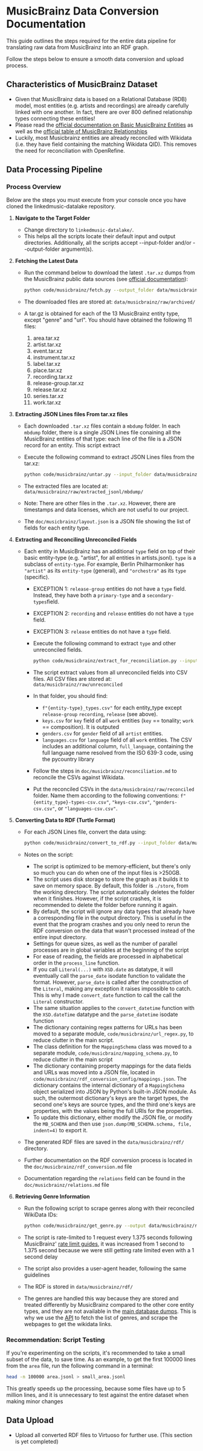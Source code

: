 # MusicBrainz Data Conversion Documentation

This guide outlines the steps required for the entire data pipeline for translating raw data from MusicBrainz into an RDF graph.

Follow the steps below to ensure a smooth data conversion and upload process.

## Characteristics of MusicBrainz Dataset

- Given that MusicBrainz data is based on a Relational Database (RDB) model, most entities (e.g. artists and recordings) are already carefully linked with one another. In fact, there are over 800 defined relationship types connecting these entities!
- Please read the [official documentation on Basic MusicBrainz Entities](//http://musicbrainz.org/doc/Terminology) as well as the [official table of MusicBrainz Relationships](https://musicbrainz.org/relationships)
- Luckily, most Musicbrainz entities are already reconciled with Wikidata (i.e. they have field containing the matching Wikidata QID). This removes the need for reconciliation with OpenRefine.

## Data Processing Pipeline

### Process Overview

Below are the steps you must execute from your console once you have cloned the linkedmusic-datalake repository.

1. **Navigate to the Target Folder**

    - Change directory to `linkedmusic-datalake/`.
    - This helps all the scripts locate their default input and output directories. Additionally, all the scripts accept  --input-folder and/or --output-folder argument(s).

2. **Fetching the Latest Data**

    - Run the command below to download the latest `.tar.xz` dumps from the MusicBrainz public data sources (see [official documentation](https://musicbrainz.org/doc/Development/JSON_Data_Dumps)):

        ```bash
        python code/musicbrainz/fetch.py --output_folder data/musicbrainz/raw/archived/
        ```

    - The downloaded files are stored at:
        `data/musicbrainz/raw/archived/`
    - A tar.gz is obtained for each of the 13 MusicBrainz entity type, except "genre" and "url". You should have obtained the following 11 files:

        1. area.tar.xz
        2. artist.tar.xz
        3. event.tar.xz
        4. instrument.tar.xz
        5. label.tar.xz
        6. place.tar.xz
        7. recording.tar.xz
        8. release-group.tar.xz
        9. release.tar.xz
        10. series.tar.xz
        11. work.tar.xz

3. **Extracting JSON Lines files From tar.xz files**

    - Each downloaded `.tar.xz` files contain a `mbdump` folder. In each `mbdump` folder, there is a single JSON Lines file conaining all the MusicBrainz entities of that type: each line of the file is a JSON record for an entity.  This script extract

    - Execute the following command to extract JSON Lines files from the tar.xz:

        ```bash
        python code/musicbrainz/untar.py --input_folder data/musicbrainz/raw/archived/ --output_folder data/musicbrainz/raw/extracted_jsonl/
        ```

    - The extracted files are located at:
        `data/musicbrainz/raw/extracted_jsonl/mbdump/`

    - Note: There are other files in the `.tar.xz`. However, there are timestamps and data licenses, which are not useful to our project.

    - The `doc/musicbrainz/layout.json` is a JSON file showing the list of fields for each entity type.

4. **Extracting and Reconciling Unreconciled Fields**

    - Each entity in MusicBrainz has an additional `type` field on top of their basic entity-type (e.g. "artist", for all entities in artists.jsonl). `type` is a subclass of `entity-type`. For example, Berlin Philharmoniker has `"artist"` as its `entity-type` (general), and `"orchestra"` as its `type` (specific).

        - EXCEPTION 1: `release-group` entities do not have a `type` field. Instead, they have both a `primary-type` and a `secondary-types`field.
        - EXCEPTION 2: `recording` and `release` entities do not have a `type` field.
        - EXCEPTION 3: `release` entities do not have a `type` field. 

        

        - Execute the following command to extract `type` and other unreconciled fields. 

            ```bash
            python code/musicbrainz/extract_for_reconciliation.py --input_folder data/musicbrainz/raw/extracted_jsonl/mbdump/ --output_folder data/musicbrainz/raw/unreconciled/
            ```

        - The script extract values from all unreconciled fields into CSV files. All CSV files are stored at:
            `data/musicbrainz/raw/unreconciled`
        
        - In that folder, you should find:
            - `f"{entity-type}_types.csv"` for each entity_type except `release-group` `recording`, `release` (see above).
            - `keys.csv` for `key` field of all `work` entities (`key` == tonality; `work` == composition). It is outputed 
            - `genders.csv` for `gender` field of all `artist` entities. 
            - `languages.csv` for `language` field of all `work` entities. The CSV includes an additional column, `full_language`, containing the full language name resolved from the ISO 639-3 code, using the pycountry library
        - Follow the steps in `doc/musicbrainz/reconciliation.md` to reconcile the CSVs against Wikidata. 
        - Put the reconciled CSVs in the `data/musicbrainz/raw/reconciled` folder. Name them according to the following conventions:
         `f"{entity_type}-types-csv.csv"`, `"keys-csv.csv"`, `"genders-csv.csv"`, or `"languages-csv.csv"`.
5. **Converting Data to RDF (Turtle Format)**

    - For each JSON Lines file, convert the data using:

        ```bash
        python code/musicbrainz/convert_to_rdf.py --input_folder data/musicbrainz/raw/extracted_jsonl/mbdump/ --reconciled_folder data/musicbrainz/raw/reconciled/ --config_folder code/musicbrainz/rdf_conversion_config/ --output_folder data/musicbrainz/rdf/
        ```

    - Notes on the script:

        - The script is optimized to be memory-efficient, but there's only so much you can do when one of the input files is >250GB.
        - The script uses disk storage to store the graph as it builds it to save on memory space. By default, this folder is `./store`, from the working directory. The script automatically deletes the folder when it finishes. However, if the script crashes, it is recommended to delete the folder before running it again.
        - By default, the script will ignore any data types that already have a corresponding file in the output directory. This is useful in the event that the program crashes and you only need to rerun the RDF conversion on the data that wasn't processed instead of the entire input directory.
        - Settings for queue sizes, as well as the number of parallel processes are in global variables at the beginning of the script
        - For ease of reading, the fields are processed in alphabetical order in the `process_line` function.
        - If you call `Literal(...)` with `XSD.date` as datatype, it will eventually call the `parse_date` isodate function to validate the format. However, `parse_date` is called after the construction of the `Literal`, making any exception it raises impossible to catch. This is why I made `convert_date` function to call the call the `Literal` constructor.
        - The same situation applies to the `convert_datetime` function with the `XSD.dateTime` datatype and the `parse_datetime` isodate function
        - The dictionary containing regex patterns for URLs has been moved to a separate module, `code/musicbrainz/url_regex.py`, to reduce clutter in the main script. 
        - The class definition for the `MappingSchema` class was moved to a separate module, `code/musicbrainz/mapping_schema.py`, to reduce clutter in the main script
        - The dictionary containing property mappings for the data fields and URLs was moved into a JSON file, located in `code/musicbrainz/rdf_conversion_config/mappings.json`. The dictionary contains the internal dictionary of a `MappingSchema` object serialized into JSON by Python's built-in JSON module. As such, the outermost dictionary's keys are the target types, the second one's keys are source types, and the third one's keys are properties, with the values being the full URIs for the properties.
        - To update this dictionary, either modify the JSON file, or modify the `MB_SCHEMA` and then use `json.dump(MB_SCHEMA.schema, file, indent=4)` to export it.

    - The generated RDF files are saved in the `data/musicbrainz/rdf/` directory.
    - Further documentation on the RDF conversion process is located in the `doc/musicbrainz/rdf_conversion.md` file
    - Documentation regarding the `relations` field can be found in the `doc/musicbrainz/relations.md` file

6. **Retrieving Genre Information**

    - Run the following script to scrape genres along with their reconciled WikiData IDs:

        ```bash
        python code/musicbrainz/get_genre.py --output data/musicbrainz/rdf/
        ```

    - The script is rate-limited to 1 request every 1.375 seconds following MusicBrainz' [rate limit guides](https://musicbrainz.org/doc/MusicBrainz_API/Rate_Limiting#How_throttling_works), it was increased from 1 second to 1.375 second because we were still getting rate limited even with a 1 second delay
    - The script also provides a user-agent header, following the same guidelines
    - The RDF is stored in `data/musicbrainz/rdf/`
    - The genres are handled this way because they are stored and treated differently by MusicBrainz compared to the other core entity types, and they are not available in the [main database dumps](https://data.metabrainz.org/pub/musicbrainz/data/json-dumps/). This is why we use the [API](https://musicbrainz.org/doc/MusicBrainz_API/#Introduction) to fetch the list of genres, and scrape the webpages to get the wikidata links.

### Recommendation: Script Testing

If you're experimenting on the scripts, it's recommended to take a small subset of the data, to save time. As an example, to get the first 100000 lines from the `area` file, run the following command in a terminal:

```bash
head -n 100000 area.jsonl > small_area.jsonl
```

This greatly speeds up the processing, because some files have up to 5 million lines, and it is unnecessary to test against the entire dataset when making minor changes



## Data Upload

- Upload all converted RDF files to Virtuoso for further use. 
(This section is yet completed)


